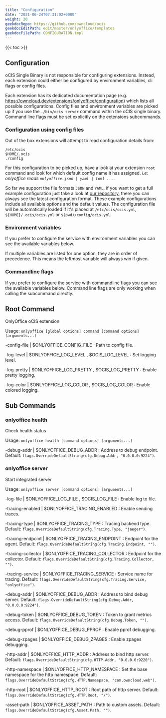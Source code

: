 ```yaml
---
title: "Configuration"
date: "2021-06-24T07:31:02+0000"
weight: 20
geekdocRepo: https://github.com/owncloud/ocis
geekdocEditPath: edit/master/onlyoffice/templates
geekdocFilePath: CONFIGURATION.tmpl
---
```


{{< toc >}}

## Configuration

oCIS Single Binary is not responsible for configuring extensions. Instead, each extension could either be configured by environment variables, cli flags or config files.

Each extension has its dedicated documentation page (e.g. https://owncloud.dev/extensions/onlyoffice/configuration) which lists all possible configurations. Config files and environment variables are picked up if you use the `./bin/ocis server` command within the oCIS single binary. Command line flags must be set explicitly on the extensions subcommands.

### Configuration using config files

Out of the box extensions will attempt to read configuration details from:

```console
/etc/ocis
$HOME/.ocis
./config
```

For this configuration to be picked up, have a look at your extension `root` command and look for which default config name it has assigned. *i.e: onlyoffice reads `onlyoffice.json | yaml | toml ...`*.

So far we support the file formats `JSON` and `YAML`, if you want to get a full example configuration just take a look at [our repository](https://github.com/owncloud/ocis/tree/master/onlyoffice/config), there you can always see the latest configuration format. These example configurations include all available options and the default values. The configuration file will be automatically loaded if it's placed at `/etc/ocis/ocis.yml`, `${HOME}/.ocis/ocis.yml` or `$(pwd)/config/ocis.yml`.

### Environment variables

If you prefer to configure the service with environment variables you can see the available variables below.

If multiple variables are listed for one option, they are in order of precedence. This means the leftmost variable will always win if given.

### Commandline flags

If you prefer to configure the service with commandline flags you can see the available variables below. Command line flags are only working when calling the subcommand directly.

## Root Command

OnlyOffice oCIS extension

Usage: `onlyoffice [global options] command [command options] [arguments...]`

-config-file |  $ONLYOFFICE_CONFIG_FILE
: Path to config file.

-log-level |  $ONLYOFFICE_LOG_LEVEL , $OCIS_LOG_LEVEL
: Set logging level.

-log-pretty |  $ONLYOFFICE_LOG_PRETTY , $OCIS_LOG_PRETTY
: Enable pretty logging.

-log-color |  $ONLYOFFICE_LOG_COLOR , $OCIS_LOG_COLOR
: Enable colored logging.

## Sub Commands

### onlyoffice health

Check health status

Usage: `onlyoffice health [command options] [arguments...]`

-debug-addr |  $ONLYOFFICE_DEBUG_ADDR
: Address to debug endpoint. Default: `flags.OverrideDefaultString(cfg.Debug.Addr, "0.0.0.0:9224")`.

### onlyoffice server

Start integrated server

Usage: `onlyoffice server [command options] [arguments...]`

-log-file |  $ONLYOFFICE_LOG_FILE , $OCIS_LOG_FILE
: Enable log to file.

-tracing-enabled |  $ONLYOFFICE_TRACING_ENABLED
: Enable sending traces.

-tracing-type |  $ONLYOFFICE_TRACING_TYPE
: Tracing backend type. Default: `flags.OverrideDefaultString(cfg.Tracing.Type, "jaeger")`.

-tracing-endpoint |  $ONLYOFFICE_TRACING_ENDPOINT
: Endpoint for the agent. Default: `flags.OverrideDefaultString(cfg.Tracing.Endpoint, "")`.

-tracing-collector |  $ONLYOFFICE_TRACING_COLLECTOR
: Endpoint for the collector. Default: `flags.OverrideDefaultString(cfg.Tracing.Collector, "")`.

-tracing-service |  $ONLYOFFICE_TRACING_SERVICE
: Service name for tracing. Default: `flags.OverrideDefaultString(cfg.Tracing.Service, "onlyoffice")`.

-debug-addr |  $ONLYOFFICE_DEBUG_ADDR
: Address to bind debug server. Default: `flags.OverrideDefaultString(cfg.Debug.Addr, "0.0.0.0:9224")`.

-debug-token |  $ONLYOFFICE_DEBUG_TOKEN
: Token to grant metrics access. Default: `flags.OverrideDefaultString(cfg.Debug.Token, "")`.

-debug-pprof |  $ONLYOFFICE_DEBUG_PPROF
: Enable pprof debugging.

-debug-zpages |  $ONLYOFFICE_DEBUG_ZPAGES
: Enable zpages debugging.

-http-addr |  $ONLYOFFICE_HTTP_ADDR
: Address to bind http server. Default: `flags.OverrideDefaultString(cfg.HTTP.Addr, "0.0.0.0:9220")`.

-http-namespace |  $ONLYOFFICE_HTTP_NAMESPACE
: Set the base namespace for the http namespace. Default: `flags.OverrideDefaultString(cfg.HTTP.Namespace, "com.owncloud.web")`.

-http-root |  $ONLYOFFICE_HTTP_ROOT
: Root path of http server. Default: `flags.OverrideDefaultString(cfg.HTTP.Root, "/")`.

-asset-path |  $ONLYOFFICE_ASSET_PATH
: Path to custom assets. Default: `flags.OverrideDefaultString(cfg.Asset.Path, "")`.

